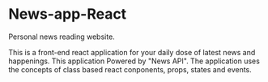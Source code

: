 # News-app-React
Personal news reading website.

This is a front-end react application for your daily dose of latest news and happenings.
This application Powered by "News API". The application uses the concepts of
class based react conponents, props, states and events. 
